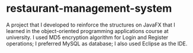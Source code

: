 # restaurant-management-system
A project that I developed to reinforce the structures on JavaFX that I learned in the object-oriented programming applications course at university. I used MD5 encryption algorithm for Login and Register operations; I preferred MySQL as database; I also used Eclipse as the IDE.

